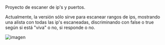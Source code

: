 Proyecto de escaner de ip's y puertos.

Actualmente, la versión sólo sirve para escanear rangos de ips, mostrando una alista con todas las ip's escaneadas, discriminando con false o true según si está "viva" o no, si responde o no.

![imagen](https://github.com/Mel0nABC/EscannerRedPuertos/assets/144219148/34065cf6-4d3f-4e06-a267-cd835f300ffe)


